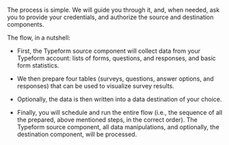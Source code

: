 The process is simple. We will guide you through it, and, when needed, ask you to provide your credentials, and authorize the source and destination components.
 
The flow, in a nutshell:

- First, the Typeform source component will collect data from your Typeform account: lists of forms, questions, and responses, and basic form statistics.

- We then prepare four tables (surveys, questions, answer options, and responses) that can be used to visualize survey results.

- Optionally, the data is then written into a data destination of your choice.

- Finally, you will schedule and run the entire flow (i.e., the sequence of all the prepared, above mentioned steps, in the correct order). The Typeform source component, all data manipulations, and optionally, the destination component, will be processed.

